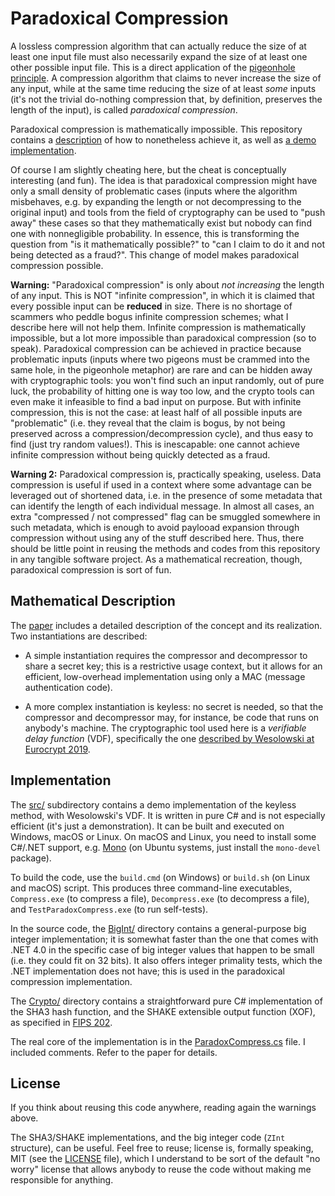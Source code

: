 # Paradoxical Compression

A lossless compression algorithm that can actually reduce the size of
at least one input file must also necessarily expand the size of at
least one other possible input file. This is a direct application of the
[pigeonhole principle](https://en.wikipedia.org/wiki/Pigeonhole_principle).
A compression algorithm that claims to never increase the size of any
input, while at the same time reducing the size of at least *some*
inputs (it's not the trivial do-nothing compression that, by definition,
preserves the length of the input), is called *paradoxical compression*.

Paradoxical compression is mathematically impossible. This repository
contains a [description](doc/paradox-compress.pdf) of how to nonetheless
achieve it, as well as [a demo implementation](src/).

Of course I am slightly cheating here, but the cheat is conceptually
interesting (and fun). The idea is that paradoxical compression might
have only a small density of problematic cases (inputs where the
algorithm misbehaves, e.g. by expanding the length or not decompressing
to the original input) and tools from the field of cryptography can be
used to "push away" these cases so that they mathematically exist but
nobody can find one with nonnegligible probability. In essence, this is
transforming the question from "is it mathematically possible?" to "can
I claim to do it and not being detected as a fraud?". This change of
model makes paradoxical compression possible.

**Warning:** "Paradoxical compression" is only about *not increasing*
the length of any input. This is NOT "infinite compression", in which it
is claimed that every possible input can be **reduced** in size. There
is no shortage of scammers who peddle bogus infinite compression
schemes; what I describe here will not help them. Infinite compression
is mathematically impossible, but a lot more impossible than paradoxical
compression (so to speak). Paradoxical compression can be achieved in
practice because problematic inputs (inputs where two pigeons must be
crammed into the same hole, in the pigeonhole metaphor) are rare and can
be hidden away with cryptographic tools: you won't find such an input
randomly, out of pure luck, the probability of hitting one is way too
low, and the crypto tools can even make it infeasible to find a bad
input on purpose. But with infinite compression, this is not the case:
at least half of all possible inputs are "problematic" (i.e. they reveal
that the claim is bogus, by not being preserved across a
compression/decompression cycle), and thus easy to find (just try random
values!). This is inescapable: one cannot achieve infinite compression
without being quickly detected as a fraud.

**Warning 2:** Paradoxical compression is, practically speaking,
useless. Data compression is useful if used in a context where some
advantage can be leveraged out of shortened data, i.e. in the presence
of some metadata that can identify the length of each individual
message. In almost all cases, an extra "compressed / not compressed"
flag can be smuggled somewhere in such metadata, which is enough to
avoid paylooad expansion through compression without using any of the
stuff described here. Thus, there should be little point in reusing the
methods and codes from this repository in any tangible software project.
As a mathematical recreation, though, paradoxical compression is sort of
fun.

## Mathematical Description

The [paper](doc/paradox-compress.pdf) includes a detailed description
of the concept and its realization. Two instantiations are described:

  - A simple instantiation requires the compressor and decompressor to
    share a secret key; this is a restrictive usage context, but it
    allows for an efficient, low-overhead implementation using only
    a MAC (message authentication code).

  - A more complex instantiation is keyless: no secret is needed, so that
    the compressor and decompressor may, for instance, be code that runs
    on anybody's machine. The cryptographic tool used here is a
    *verifiable delay function* (VDF), specifically the one [described
    by Wesolowski at Eurocrypt 2019](https://eprint.iacr.org/2018/623).

## Implementation

The [src/](src/) subdirectory contains a demo implementation of the
keyless method, with Wesolowski's VDF. It is written in pure C# and is
not especially efficient (it's just a demonstration). It can be built
and executed on Windows, macOS or Linux. On macOS and Linux, you need to
install some C#/.NET support, e.g. [Mono](https://www.mono-project.com/)
(on Ubuntu systems, just install the `mono-devel` package).

To build the code, use the `build.cmd` (on Windows) or `build.sh` (on
Linux and macOS) script. This produces three command-line executables,
`Compress.exe` (to compress a file), `Decompress.exe` (to decompress a
file), and `TestParadoxCompress.exe` (to run self-tests).

In the source code, the [BigInt/](src/BigInt/) directory contains a
general-purpose big integer implementation; it is somewhat faster than
the one that comes with .NET 4.0 in the specific case of big integer
values that happen to be small (i.e. they could fit on 32 bits). It also
offers integer primality tests, which the .NET implementation does not
have; this is used in the paradoxical compression implementation.

The [Crypto/](src/Crypto/) directory contains a straightforward pure C#
implementation of the SHA3 hash function, and the SHAKE extensible
output function (XOF), as specified in [FIPS
202](https://csrc.nist.gov/publications/detail/fips/202/final).

The real core of the implementation is in the
[ParadoxCompress.cs](src/ParadoxCompress.cs) file. I included comments.
Refer to the paper for details.

## License

If you think about reusing this code anywhere, reading again the
warnings above.

The SHA3/SHAKE implementations, and the big integer code (`ZInt`
structure), can be useful. Feel free to reuse; license is, formally
speaking, MIT (see the [LICENSE](LICENSE) file), which I understand to
be sort of the default "no worry" license that allows anybody to reuse
the code without making me responsible for anything.
